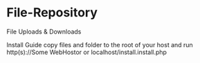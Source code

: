 # File-Repository
 File Uploads & Downloads

Install Guide
copy files and folder to the root of your host and run 
http(s)://Some WebHostor or localhost/install.install.php
